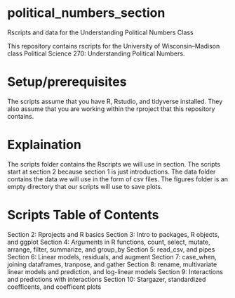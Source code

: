 # political_numbers_section
Rscripts and data for the Understanding Political Numbers Class

This repository contains rscripts for the University of Wisconsin–Madison class Political Science 270: Understanding Political Numbers.

# Setup/prerequisites
The scripts assume that you have R, Rstudio, and tidyverse installed. They also assume that you are working within the rproject that this repository contains.

# Explaination
The scripts folder contains the Rscripts we will use in section. The scripts start at section 2 because section 1 is just introductions. The data folder contains the data we will use in the form of csv files. The figures folder is an empty directory that our scripts will use to save plots.

# Scripts Table of Contents

Section 2: Rprojects and R basics
Section 3: Intro to packages, R objects, and ggplot
Section 4: Arguments in R functions, count, select, mutate, arrange, filter, summarize, and group_by
Section 5: read_csv, and pipes
Section 6: Linear models, residuals, and augment
Section 7: case_when, joining dataframes, tranpose, and gather
Section 8: rename, multivariate linear models and prediction, and log-linear models
Section 9: Interactions and predictions with interactions
Section 10: Stargazer, standardized coefficents, and coefficent plots

